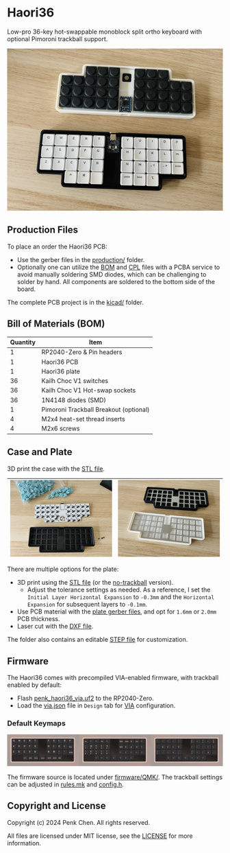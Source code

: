 # Haori36

Low-pro 36-key hot-swappable monoblock split ortho keyboard with optional Pimoroni trackball support. 

![](images/haori36-keyboard.jpg)

## Production Files

To place an order the Haori36 PCB: 

- Use the gerber files in the [production/](production/) folder. 
- Optionally one can utilize the [BOM](production/BOM.csv) and [CPL](production/CPL.csv) files with a PCBA service to avoid manually soldering SMD diodes, which can be challenging to solder by hand. All components are soldered to the bottom side of the board. 

The complete PCB project is in the [kicad/](kicad/) folder. 

## Bill of Materials (BOM)

Quantity | Item 
--- | --- 
1 | RP2040-Zero & Pin headers 
1 | Haori36 PCB 
1 | Haori36 plate 
36 | Kailh Choc V1 switches  
36 | Kailh Choc V1 Hot-swap sockets 
36 | 1N4148 diodes (SMD)
1 | Pimoroni Trackball Breakout (optional)
4 | M2x4 heat-set thread inserts
4 | M2x6 screws 

## Case and Plate 

3D print the case with the [STL file](case/haori36-case.stl). 

| ![](images/haori36-parts.jpg) | ![](images/haori36-case-plate.jpg) |
|---|---|

There are multiple options for the plate:

- 3D print using the [STL file](plate/haori36-plate.stl) (or the [no-trackball](plate/haori36-plate-notrakball.stl) version).
    - Adjust the tolerance settings as needed. As a reference, I set the `Initial Layer Horizontal Expansion` to `-0.3mm` and the `Horizontal Expansion` for subsequent layers to `-0.1mm`.
- Use PCB material with the [plate gerber files](production/haori36-plate-gerbers.zip), and opt for `1.6mm` or `2.0mm` PCB thickness. 
- Laser cut with the [DXF file](plate/haori36-plate.dxf).

The folder also contains an editable [STEP file](case/Haori36-case.step) for customization. 

## Firmware 

The Haori36 comes with precompiled VIA-enabled firmware, with trackball enabled by default: 

- Flash [penk_haori36_via.uf2](firmware/penk_haori36_via.uf2) to the RP2040-Zero.
- Load the [via.json](firmware/QMK/via.json) file in `Design` tab for [VIA](https://usevia.app) configuration.

### Default Keymaps

![](images/haori36-keymaps.jpg)

The firmware source is located under [firmware/QMK/](firmware/QMK/). 
The trackball settings can be adjusted in [rules.mk](firmware/QMK/keymaps/via/rules.mk) and [config.h](firmware/QMK/keymaps/via/config.h). 

## Copyright and License
Copyright (c) 2024 Penk Chen. All rights reserved.

All files are licensed under MIT license, see the [LICENSE](LICENSE) for more information.